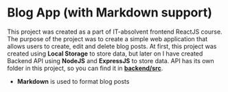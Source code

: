 
# Blog App (with Markdown support)
This project was created as a part of IT-absolvent frontend ReactJS course. 
The purpose of the project was to create a simple web application that allows users to create, edit and delete blog posts.
At first, this project was created using **Local Storage** to store data, but later on I have created Backend API using **NodeJS** and **ExpressJS** to store data.
API has its own folder in this project, so you can find it in [**backend/src**](https://github.com/najmamat/portfolio/tree/main/backend).
- **Markdown** is used to format blog posts